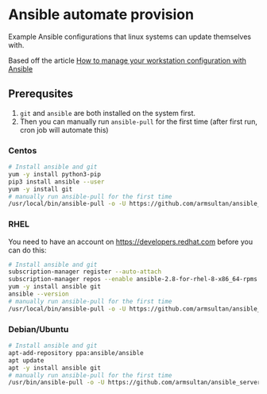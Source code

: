 # Ansible automate provision
Example Ansible configurations that linux systems can update themselves with.

Based off the article [How to manage your workstation configuration with Ansible](https://opensource.com/article/18/3/manage-workstation-ansible)

## Prerequsites

1. `git` and `ansible` are both installed on the system first. 
2. Then you can manually run `ansible-pull` for the first time (after first run, cron job will automate this)

### Centos
```bash 
# Install ansible and git
yum -y install python3-pip
pip3 install ansible --user
yum -y install git
# manually run ansible-pull for the first time
/usr/local/bin/ansible-pull -o -U https://github.com/armsultan/ansible_server_provision.git local_yum.yml
```

### RHEL
You need to have an account on https://developers.redhat.com before you can do this:

```bash
# Install ansible and git
subscription-manager register --auto-attach
subscription-manager repos --enable ansible-2.8-for-rhel-8-x86_64-rpms
yum -y install ansible git
ansible --version
# manually run ansible-pull for the first time
/usr/local/bin/ansible-pull -o -U https://github.com/armsultan/ansible_server_provision.git local_yum.yml
```

### Debian/Ubuntu
```bash 
# Install ansible and git
apt-add-repository ppa:ansible/ansible
apt update
apt -y install ansible git
# manually run ansible-pull for the first time
/usr/bin/ansible-pull -o -U https://github.com/armsultan/ansible_server_provision.git local_apt.yml
```